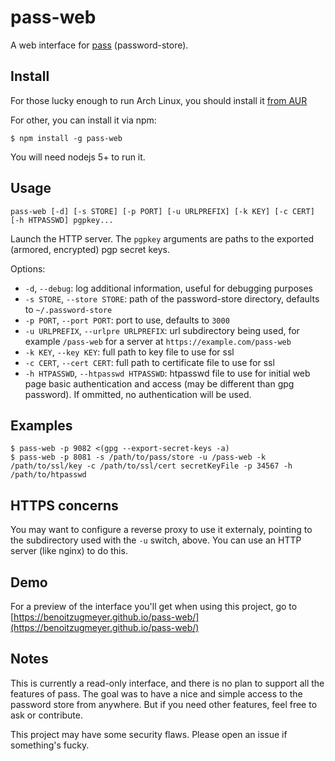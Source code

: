 # pass-web

A web interface for [pass](http://www.passwordstore.org/) (password-store).

## Install

For those lucky enough to run Arch Linux, you should install it [from
AUR](https://aur.archlinux.org/packages/pass-web)

For other, you can install it via npm:

```
$ npm install -g pass-web
```

You will need nodejs 5+ to run it.

## Usage

```
pass-web [-d] [-s STORE] [-p PORT] [-u URLPREFIX] [-k KEY] [-c CERT] [-h HTPASSWD] pgpkey...
```

Launch the HTTP server. The `pgpkey` arguments are paths to the exported (armored, encrypted) pgp
secret keys.

Options:

* `-d`, `--debug`: log additional information, useful for debugging purposes
* `-s STORE`, `--store STORE`: path of the password-store directory, defaults to
  `~/.password-store`
* `-p PORT`, `--port PORT`: port to use, defaults to `3000`
* `-u URLPREFIX`, `--urlpre URLPREFIX`: url subdirectory being used, for example
  `/pass-web` for a server at `https://example.com/pass-web`
* `-k KEY`, `--key KEY`: full path to key file to use for ssl
* `-c CERT`, `--cert CERT`: full path to certificate file to use for ssl
* `-h HTPASSWD`, `--htpasswd HTPASSWD`: htpasswd file to use for initial web page
  basic authentication and access (may be different than gpg password). If
  ommitted, no authentication will be used.

## Examples

```
$ pass-web -p 9082 <(gpg --export-secret-keys -a)
$ pass-web -p 8081 -s /path/to/pass/store -u /pass-web -k /path/to/ssl/key -c /path/to/ssl/cert secretKeyFile -p 34567 -h /path/to/htpasswd
```

## HTTPS concerns

You may want to configure a reverse proxy to use it externaly, pointing to the subdirectory used with the `-u` switch, above. You can use an HTTP server (like nginx) to do this.

## Demo

For a preview of the interface you'll get when using this project, go to
[https://benoitzugmeyer.github.io/pass-web/](https://benoitzugmeyer.github.io/pass-web/)

## Notes

This is currently a read-only interface, and there is no plan to support all the features
of pass. The goal was to have a nice and simple access to the password store from anywhere. But if
you need other features, feel free to ask or contribute.

This project may have some security flaws. Please open an issue if something's fucky.
